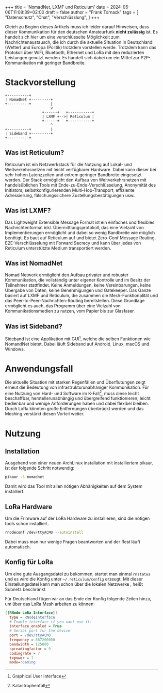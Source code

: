+++
title = 'NomadNet, LXMF und Reticulum'
date = 2024-06-06T11:08:39+02:00
draft = false
author = "Frank Tornack"
tags = [
    "Datenschutz",
    "Chat",
    "Verschlüsslung",
]
+++

Gleich zu Beginn dieses Artikels muss ich leider darauf Hinweisen, dass dieser Kommunikation für den deutschen Amateurfunk **nicht zulässig** ist. Es handelt sich hier um eine verschlüsselte Möglichkeit zum Nachrichtenaustausch, die ich durch die aktuelle Situation in Deutschland (Wetter) und Europa (Politik) trotzdem vorstellen werde. Trotzdem kann das Protokoll über WiFi, Bluetooth, Ethernet und LoRa mit den reduzierten Leistungen genutzt werden. Es handelt sich dabei um ein Mittel zur P2P-Kommunikation mit geringer Bandbreite.

# Stackvorstellung
```goat
+----------+                              
| NomadNet +---------+                   
+----------+         |                   
                     v                   
                 +------+   +-----------+
                 | LXMF +-->| Reticulum |
                 +------+   +-----------+
                     ^                   
+----------+         |                   
| Sideband +---------+                   
+----------+                              
```

## Was ist Reticulum?
Reticulum ist ein Netzwerkstack für die Nutzung auf Lokal- und Weitverkehrsnetzen mit leicht verfügbarer Hardware. Dabei kann dieser bei sehr hohen Latenzzeiten und extrem geringer Bandbreite eingesetzt werden. Der Stack ermöglicht den Aufbau von Weitverkehrsnetzen mit handelsüblichen Tools mit Ende-zu-Ende-Verschlüsselung, Anonymität des Initiators, selbstkonfigurierenden Multi-Hop-Transport, effiziente Adressierung, fälschungssichere Zustellungsbestätigungen usw..

## Was ist LXMF?
Das Lightweight Extensible Message Format ist ein einfaches und flexibles Nachrichtenformat inkl. Übermittlungsprotokoll, das eine Vielzahl von Implementierungen ermöglicht und dabei so wenig Bandbreite wie möglich benötigt. Es baut auf Reticulum auf und bietet Zero-Conf Message Routing, E2E-Verschlüsselung mit Forward Secrecy und kann über jedes von Reticulum unterstützte Medium transportiert werden.

## Was ist NomadNet
Nomad Network ermöglicht den Aufbau privater und robuster Kommunikation, die vollständig unter eigener Kontrolle und im Besitz der Teilnehmer stattfindet. Keine Anmeldungen, keine Vereinbarungen, keine Übergabe von Daten, keine Genehmigungen und Gatekeeper. Das Ganze basiert auf LXMF und Reticulum, die zusammen die Mesh-Funktionalität und das Peer-to-Peer-Nachrichten-Routing bereitstellen. Diese Grundlage ermöglicht es auch, das Programm über eine Vielzahl von Kommunikationsmedien zu nutzen, vom Papier bis zur Glasfaser.

## Was ist Sideband?
Sideband ist eine Applikation mit GUI[^1], welche die selben Funktionen wie NomandNet bietet. Dabei läuft Sideband auf Android, Linux, macOS und Windows.

# Anwendungsfall
Die aktuelle Situation mit starken Regenfällen und Überflutungen zeigt erneut die Bedeutung von infrastrukturunabhäniger Kommunikation. Für eine Nutzung von Hard- und Software im K-Fall[^2], muss diese leicht beschaffbar, herstellerunabhängig und übergreifend funktionieren, leicht bedienbar und wenige Anforderungen haben und dabei flexibel bleiben. Durch LoRa könnten große Entfernungen überbrückt werden und das Meshing verstärkt diesen Vorteil weiter.

# Nutzung
## Installation
Ausgehend von einer neuen ArchLinux installation mit installiertem pikaur, ist der folgende Schritt notwendig:
```bash
pikaur -S nomadnet
```
Damit wird das Tool mit allen nötigen Abhänigkeiten auf dem System installiert.

## LoRa Hardware
Um die Frimware auf der LoRa Hardware zu installieren, sind die nötigen tools schon installiert.
```bash
rnodeconf /dev/ttyACM0 --autoinstall
```
Dabei muss man nur wenige Fragen beantworten und der Rest läuft automatisch.

## Konfig für LoRa
Um eine gute Ausgangsdatei zu bekommen, startet man einmal `rnstatus` und es wird die Konfig unter `~/.reticulum/config` erzeugt. Mit dieser Einstellungsdatei kann man schon über die lokalen Netzwerke , heißt Subnetz beschränkt.

Für Deutschland fügen wir an das Ende der Konfig folgende Zeilen hinzu, um über das LoRa Mesh arbeiten zu können:
```ini
[[RNode LoRa Interface]]
  type = RNodeInterface
  # Enable interface if you want use it!
  interface_enabled = True
  # Serial port for the device
  port = /dev/ttyACM0
  frequency = 867200000
  bandwidth = 125000
  spreadingfactor = 9
  codingrate = 7
  txpower = 7
  mode=roaming
```

[^1]: Graphical User Interface
[^2]: Katastrophenfall
